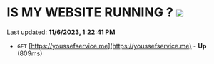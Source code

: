 # IS MY WEBSITE RUNNING ? [![](https://img.shields.io/static/v1?label=Sponsor&message=%E2%9D%A4&logo=GitHub&color=%23fe8e86)](https://github.com/sponsors/<username>)

Last updated: **11/6/2023, 1:22:41 PM**

- `GET` [https://youssefservice.me](https://youssefservice.me) - **Up** (809ms)
